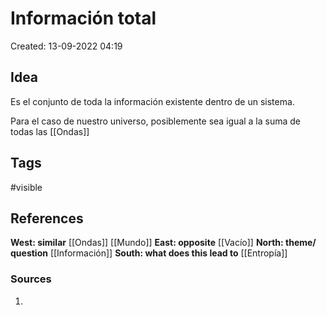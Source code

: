 # Información total

Created: 13-09-2022 04:19

## <span class="pink"> **Idea** </span>
Es el conjunto de toda la información existente dentro de un sistema.

Para el caso de nuestro universo, posiblemente sea igual a la suma de todas las [[Ondas]] 

## <span class="orange"> **Tags**</span>
<span class="tag"> #visible</span> 

## <span class="green"> **References**</span>
<span class="blue"> **West: similar** </span>
[[Ondas]]
[[Mundo]]
<span class="blue"> **East: opposite** </span>
[[Vacío]]
<span class="blue"> **North: theme/ question** </span>
[[Información]]
<span class="blue"> **South: what does this lead to** </span>
[[Entropía]]
### <span class="purple"> **Sources**</span>
1. 